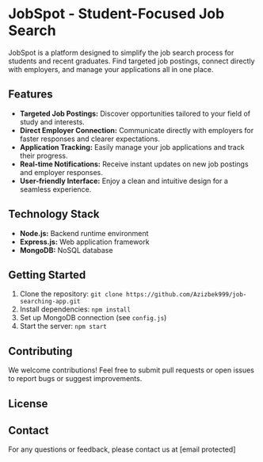 # JobSpot - Student-Focused Job Search

JobSpot is a platform designed to simplify the job search process for students and recent graduates. Find targeted job postings, connect directly with employers, and manage your applications all in one place.

## Features

* **Targeted Job Postings:** Discover opportunities tailored to your field of study and interests.
* **Direct Employer Connection:** Communicate directly with employers for faster responses and clearer expectations.
* **Application Tracking:** Easily manage your job applications and track their progress.
* **Real-time Notifications:** Receive instant updates on new job postings and employer responses.
* **User-friendly Interface:** Enjoy a clean and intuitive design for a seamless experience.

## Technology Stack

* **Node.js:** Backend runtime environment
* **Express.js:** Web application framework
* **MongoDB:** NoSQL database

## Getting Started

1. Clone the repository: `git clone https://github.com/Azizbek999/job-searching-app.git`
2. Install dependencies: `npm install`
3. Set up MongoDB connection (see `config.js`)
4. Start the server: `npm start`

## Contributing

We welcome contributions! Feel free to submit pull requests or open issues to report bugs or suggest improvements.

## License



## Contact

For any questions or feedback, please contact us at [email protected]
